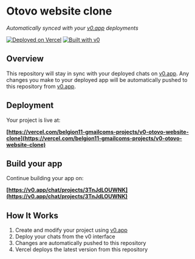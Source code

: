 # Otovo website clone

*Automatically synced with your [v0.app](https://v0.app) deployments*

[![Deployed on Vercel](https://img.shields.io/badge/Deployed%20on-Vercel-black?style=for-the-badge&logo=vercel)](https://vercel.com/belgion11-gmailcoms-projects/v0-otovo-website-clone)
[![Built with v0](https://img.shields.io/badge/Built%20with-v0.app-black?style=for-the-badge)](https://v0.app/chat/projects/3TnJdLOUWNK)

## Overview

This repository will stay in sync with your deployed chats on [v0.app](https://v0.app).
Any changes you make to your deployed app will be automatically pushed to this repository from [v0.app](https://v0.app).

## Deployment

Your project is live at:

**[https://vercel.com/belgion11-gmailcoms-projects/v0-otovo-website-clone](https://vercel.com/belgion11-gmailcoms-projects/v0-otovo-website-clone)**

## Build your app

Continue building your app on:

**[https://v0.app/chat/projects/3TnJdLOUWNK](https://v0.app/chat/projects/3TnJdLOUWNK)**

## How It Works

1. Create and modify your project using [v0.app](https://v0.app)
2. Deploy your chats from the v0 interface
3. Changes are automatically pushed to this repository
4. Vercel deploys the latest version from this repository
